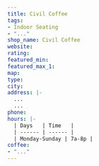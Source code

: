 ```yaml
---
title: Civil Coffee
tags:
- Indoor Seating
- "..."
shop_name: Civil Coffee
website: 
rating: 
featured_min: 
featured_max_1: 
map: 
type: 
city: 
address: |-
  ...
  ...
phone: 
hours: |-
  | Days   | Time   |
  | ------ | ------ |
  | Monday-Sunday | 7a-8p |
coffee:
- "..."
---
```


